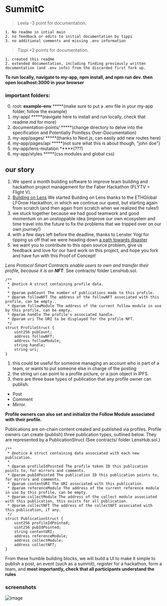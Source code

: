 # SummitC

> Leela -3 point for documentation.

    1. No readme in intial main
    2. no feedback or edits to initial documentation by tippi
    3. no additional comments and missing .env information

> Tippi +2 points for documentation.

    1. created this readme
    2. extended documentation, including finding previously written documentation (and .env info) from the discarded first fork up.

**To run locally, navigate to my-app, npm install, and npm run dev. then open localhost:3000 in your browser**

### important folders:

0. root: **example-env** \*\*\*\*\*(make sure to put a .env file in your my-app folder, follow the example)
1. my-app/ \*\*\*\*\*(navigate here to install and run locally, check that readme.md for more)
2. documentation-points/ \*\*\*\*\*(change directory to delve into the specification and Potentially Pointless Over-Documentation)
3. my-app/pages/ \*\*\*\*\*(thanks to Next.js, can easily add new routes here)
4. my-app/pages/api \*\*\*\*\*(not sure what this is about though, "john doe")
5. my-app/lens-mutation \*\*\*\*\*(???)
6. my-app/styles \*\*\*\*\*(css modules and global css)

## our story

1. We spent a month building software to improve team building and hackathon project management for the Faber Hackathon (FLYTV = Flight V).
1. [Building on Lens](https://www.youtube.com/watch?v=2ex8Ns4MzZk) We started Building on Lens thanks to the ETHGlobal LFGrow Hackathon, in which we continue our quest, but starting again from scratch (and then again from scratch when we realized the rules!)
1. we stuck together because we had good teamwork and good momentum on an unstoppable idea (improve our own ecosystem and time travel into the future to fix the problems that we tripped over on our own journey!)
1. with a few days left before the deadline, thanks to Lenster Yogi for tipping us off that we were heading down [a path towards disaster](https://github.com/leelakrishnan/SummitCenter)
1. we want you to contribute to this open source problem, give us feedback and love for our hard work on this project, and hope you fork and have fun with this Proof of Concept!

_Lens Protocol Smart Contracts enable users to own and transfer their profile, because it is an **NFT**._ See contracts/ folder LensHub.sol.

```solidity
/**
 * @notice A struct containing profile data.
 *
 * @param pubCount The number of publications made to this profile.
 * @param followNFT The address of the followNFT associated with this profile, can be empty..
 * @param followModule The address of the current follow module in use by this profile, can be empty.
 * @param handle The profile's associated handle.
 * @param uri The URI to be displayed for the profile NFT.
 */
struct ProfileStruct {
    uint256 pubCount;
    address followNFT;
    address followModule;
    string handle;
    string uri;
}
```

1. this could be useful for someone managing an account who is part of a team, or wants to put someone else in charge of the posting
2. the string uri can point to a profile picture, or a json object in IPFS.
3. there are three base types of publication that any profile owner can publish:

- Post
- Comment
- Mirror.

**Profile owners can also set and initialize the Follow Module associated with their profile.**

Publications are on-chain content created and published via profiles. Profile owners can create (publish) three publication types, outlined below. They are represented by a PublicationStruct (See contracts/ folder LensHub.sol.)

```solidity
/**
 * @notice A struct containing data associated with each new publication.
 *
 * @param profileIdPointed The profile token ID this publication points to, for mirrors and comments.
 * @param pubIdPointed The publication ID this publication points to, for mirrors and comments.
 * @param contentURI The URI associated with this publication.
 * @param referenceModule The address of the current reference module in use by this profile, can be empty.
 * @param collectModule The address of the collect module associated with this publication, this exists for all publication.
 * @param collectNFT The address of the collectNFT associated with this publication, if any.
 */
struct PublicationStruct {
    uint256 profileIdPointed;
    uint256 pubIdPointed;
    string contentURI;
    address referenceModule;
    address collectModule;
    address collectNFT;
}
```

From these humble building blocks, we will build a UI to make it simple to publish a post, an event (such as a summit), register for a hackathon, form a team, and **most importantly, check that all participants understand the rules**

### screenshots

![image](https://user-images.githubusercontent.com/62179036/160152530-410488c7-e6e4-4129-9073-a281b30e72be.png)
